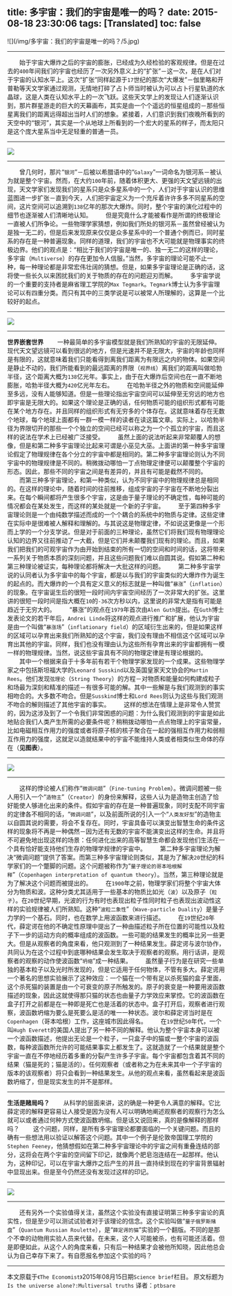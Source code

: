 title: 多宇宙：我们的宇宙是唯一的吗？
date: 2015-08-18 23:30:06
tags: [Translated]
toc: false
---
<div id="mp3"></div><!--在我们《科技之谜》系列的第二期，来谈一谈假如除我们宇宙之外的宇宙存在，我们的世界看起来会不会更合理一些。-->
![](/img/多宇宙：我们的宇宙是唯一的吗？/5.jpg)

---

　　始于宇宙大爆炸之后的宇宙的膨胀，已经成为久经检验的客观规律。但是在过去的`400`年间我们的宇宙也经历了一次另外意义上的“扩张”－这一次，是在人们对于宇宙的认知水平上。这次“扩张”同样起源于`17`世纪的那次“大爆发”－伽里略和开普勒等天文学家通过观测，无情地打碎了占卜师当时被认为可以占卜行星轨道的水晶球，这是人类在认知水平上的一次飞跃。这些天文学上的发现让人们逐渐认识到，那片群星游走的巨大的天幕画布，其实是由一个个遥远的恒星组成的－那些恒星离我们的距离远得超出当时人们的想象。紧接着，人们意识到我们夜晚所看到的天空中的“银河”，其实是一个从地球上所看到的一个宏大的星系的样子，而太阳只是这个庞大星系当中无足轻重的普通一员。

---

![](/img/多宇宙：我们的宇宙是唯一的吗？/0.jpg)

---

　　曾几何时，那片“`银河`”－后被以希腊语中的“`Galaxy`”一词命名为银河系－被认为就是整个宇宙。然而，在大约`100`年前，随着体积更大、更强的天文望远镜的出现，天文学家们发现我们的星系只是众多星系中的一个，人们对于宇宙认识的思维蓝图进一步扩张－直到今天，人们把宇宙定义为一个充斥着许许多多不同星系的空间，这片空间可以追溯到`138`亿年的那次大爆炸。同时，整个宇宙的演化过程中的细节也逐渐被人们清晰地认知。
　　但是究竟什么才能被看作是所谓的终极理论一直被人们所争论。一些物理学家猜想，例如我们所处的银河系－虽然曾经被认为是独一无二的，但是后来发现原来仅仅是众多星系中的一个普通个例而已，同时星系的存在是一种普遍现象。同样的道理，我们的宇宙也不大可能就是物理事实的终极边界。他们的观点是：“相比于我们的宇宙是唯一的、独一无二的这样的理论，多宇宙（`Multiverse`）的存在更加令人信服。”当然，多宇宙的理论可能不止一种，每一种理论都是非常宏伟壮阔的猜想。但是，如果多宇宙理论是正确的话，这将使一些长久以来困扰我们的关于物质的存在的问题迎刃而解。
　　多宇宙学说的一个重要的支持者是麻省理工学院的`Max Tegmark`。`Tegmark`博士认为多宇宙理论可以有四重分类。而只有其中的三类学说是可以被常人所理解的，这算是一个比较好的起点。

---

![](/img/多宇宙：我们的宇宙是唯一的吗？/1.jpg)

---

**世界嵌套世界**
　　一种最简单的多宇宙模型就是我们所熟知的宇宙的无限延伸。现代天文望远镜可以看到很远的地方，但是光速并不是无限大，宇宙的年龄也同样是有限的，这就意味着我们只能看得到离我们距离为有限远之内的物体。如果空间是静止不动的，我们所能看到的最远距离的界限（`视界线`）离我们的距离叫做哈勃半径，这个距离大概为`138`亿光年。事实上，由于在大爆炸后空间也在一直不断地膨胀，哈勃半径大概为`420`亿光年左右。
　　在哈勃半径之外的物质和空间能延伸至多远，没有人能够知道。但是一些理论指出宇宙空间可以延伸至无穷远的地方也即宇宙是无限大的。如果这个理论是正确的话，任何物质可能的组织形式都有可能在某个地方存在。并且同样的组织形式有无穷多的个体存在。这就意味着存在无数个地球，每个地球上面都有一群一模一样的读者在读这篇文章。实际上，以哈勃半径为界限切开的那些一个个独立的空间已经可以称之为一个个孤立的宇宙，而且这样的说法在学术上已经被广泛接受。
　　虽然上面的说法听起来非常颠覆人的想像，但是和第二种多宇宙理论比起来可谓是小巫见大巫。上面讲的第一种多宇宙理论假定了物理规律在各个分立的宇宙中都是相同的。第二种多宇宙理论则认为不同宇宙中的物理规律是不同的。稍微拨动哪怕一丁点物理定律便可以颠覆整个宇宙的形态。因此，那些不同的宇宙之间是有差异的，并且有可能是截然不同的。
　　而第三种多宇宙理论，和第一种类似，认为不同宇宙中的物理规律总是相同的。在这样的理论中，随着时间的往前推移，组成宇宙的子宇宙在不断地分裂出来。在每个瞬间都将产生很多个宇宙，这是由于量子理论的不确定性，每种可能的情况都会在某处发生，而这样的某处就是一个新的子宇宙。
　　至于第四种多宇宙理论则是一个由纯数学描述而成的一个个耦合的系统中的物质与定律。这些定律在实际中是很难被人解释和理解的。与其说这是物理定律，不如说这更像是一个形而上学的一个分支学说。但是对于前面的三种理论，虽然它们将我们现有物理理论认知的边界又往前推动了一大截，但是它们并未颠覆我们现有的理论。而且，如果我们把我们的可观宇宙作为由开始到结束的所有一切的空间和时间的话，这将带来一系列关于物质本质的深刻问题，并且这些问题我们难以自圆其说。假如第二种和第三种理论被证实，每种理论都将解决一大批这样的问题。
　　第二种多宇宙学说的认同者认为多宇宙中的每个宇宙，都是以与我们的宇宙类似的大爆炸作为诞生的起点的。而大爆炸的一个具有定义意义的标志就是一种叫做“`暴涨`”（`inflation`）的现象。在宇宙诞生后的很短一段时间内宇宙空间经历了一次非常大的扩张。这里讲的很短一段时间是指大概在`10`的`-36`次方秒以内，这里说的非常大是指有可能是趋近于无穷大的。
　　“暴涨”的观点在`1979`年首次由`Alen Guth`提出。在`Guth`博士发表论文的若干年后，`Andrei Linde`将这样的观点进行推广和扩展，他认为宇宙是由一个叫做“`暴涨场`”（`inflationary field`）的区域衍生出来的，但是如果这样的区域可以孕育出来我们所熟知的这个宇宙，我们没有理由不相信这个区域可以孕育出其他的宇宙。同样，我们也没有理由认为这些所有孕育出来的宇宙都拥有一模一样的物理规律。当然，说这些宇宙具有不同的物理定律是有理论根据的。
　　其中一个根据来自于十多年前有若干个物理学家发现的一个成果。这些物理学家之中包括斯坦福大学的`Leonard Susskind`以及英国皇家天文协会的`Martin Rees`。他们发现`弦理论`（`String Theory`）的方程－对物质和能量如何构建成粒子和场最为深刻和精准的描述－有很多可能的解。其中一些解是与我们观测到的事实相吻合的。大多数不吻合。但是`Susskind`博士和`Lord Rees`则认为这些与我们观测不吻合的解则描述了其他宇宙的事实。
　　这样的想法在情理上是非常令人赞赏的，因为这涉及到了一个令我们非常困惑的问题：为什么我们观测到的宇宙是如此地贴合我们人类产生所需的必要条件呢？稍稍拨动哪怕一点点物理上的宇宙常量，比如电磁相互作用力的强度或者将原子核的核子聚合在一起的强相互作用力和弱相互作用力的强度，这就足以造就结果中的宇宙不能维持人类或者相类似生命体的存在（**见图表**）。

---

![](/img/多宇宙：我们的宇宙是唯一的吗？/2.jpg)

---

　　这样的悖论被人们称作“`微调问题`”（`Fine-tuning Problem`）。微调问题被一些人用引入一个“`造物主`”（`Creator`）的身份来解释，这些人认为是造物主创造了恰好能使人够进化出来的条件。假如宇宙的存在是一种普遍现象，同时支配不同宇宙的定律各不相同的话，“`微调问题`”，以及前面所说的引入一个“`人类友好型`”的造物主以自圆其说的需要，将会不复存在。同时，宇宙具备可以演变出智慧生命的条件这样的现象将不再是一种偶然－因为还有无数的宇宙不能演变出这样的生命。并且将不可避免地出现这样的场景：任何进化出来的高等智慧生命都会发现他们生活在一个具有恰好能支持他们生存的物理学规律的宇宙中。
　　第二种多宇宙理论为解决“微调问题”提供了答案。而第三种多宇宙理论则类似，其是为了解决`20`世纪的科学家们的一个蹩脚的问题。这个问题被称作为“`量子理论的哥本哈根解释`”（`Copenhagen interpretation of quantum theory`）。当然，第三种理论就是为了解决这个问题而被提出的。
　　在`1900`年之前，物理学家们将整个宇宙大体分为物质和波。这种分类尤其适用于一些基本的物质比如光（`波`）以及原子（`粒子`）。在`20`世纪早期，光波的行为有时也表现出粒子性同时粒子也表现出波动性这样的实验规律被人们所熟知。这种“`波粒二象性`”（`Wave-particle Duality`）是量子力学的一个基石。同时，也在数学上用波函数来进行描述。
　　在`19`世纪`20`年代，薛定谔在他的不确定性原理中提出了一种由描述粒子所在位置的可能性以及粒子下一步的运动方向的概率组成的波函数。一些可能的结果发生的概率比另一些更大。但是从观察者的角度来看，他只观测到了一种结果发生。薛定谔与波尔协作，共同认为在这个过程中到底哪种结果会发生取决于观察者的观察。用行话讲，是观察者的观察的动作使波函数“`坍缩`”成一种结果。
　　虽然量子行为是在研究一些单独的基本粒子以及光时所发现的，但是它适用于任何物体，不管有多大。薛定谔用一个著名的思想实验展示了这种效应：一个猫在一个带有足以杀死猫的盒子里面，这个杀死猫的装置是由一个可衰变的原子所触发的。原子的衰变是一种要用波函数描述的现象，因此这就使得那只猫的状态也由量子力学效应来掌控。它的波函数在盒子打开之前都是在一种即是死亡也是活着的状态中。盒子打开后，观察者进行观察，波函数坍缩为要么是死要么是活的唯一一种状态。波尔和薛定谔当时是在`Copenhagen`（哥本哈根）工作，这座城市因此得名。
　　在`19`世纪`50`年代，一个叫`Hugh Everett`的美国人提出了另一种不同的解释。他认为整个宇宙本身可以被一个波函数描述，他提出无论是一个粒子，一只盒子中的猫或一整个宇宙的波函数，每种波函数所允许的可能结果事实上都发生了。这就造就了一个结果就是整个宇宙一直在不停地经历着多重的分裂产生许多子宇宙。每个宇宙都包含着其不同的结果（猫是死的；猫是活的）。任何观察者（或者称之为在未来其中一个子宇宙的版本的该观察者）将只会看到一种结果发生。从他的观点来看，虽然看起来是波函数坍缩了，但是现实发生的并不是那样。

---

**生活是赌局吗？**
　　从科学的层面来讲，这的确是一种更令人满意的解释。它比薛定谔的解释更容易让人接受是因为没有人可以明确地阐述观察者的观察行为怎么就可以或者通过何种方式使波函数坍缩。但是话又说回来，真的是像解释的那样吗？
　　这个问题，同样，是所有多宇宙理论都要面临的一个关键问题。而且的确有一些想法用以验证以解答这个问题。其中一个例子是伦敦帝国理工学院的`Stephen Feeney`，他猜想假如在第二种多宇宙理论中的宇宙之间有重叠连结的部分，这将会在两个宇宙的空间留下印记，就像两个肥皂泡连结在一起那样。他认为，这种印记，可以在宇宙大爆炸之后产生的并且一直持续到现在的宇宙背景辐射中显现出来。但是至今仍然还没有发现过这样的印记。

---

![](/img/多宇宙：我们的宇宙是唯一的吗？/3.jpg)

---

　　还有另外一个实验值得关注，虽然这个实验没有直接证明第三种多宇宙论的真实性，但是至少可以测试试验者对于该理论的信念。这个实验叫做“`量子俄罗斯赌盘`”（`Quantum Russian Roulette`），是“`薛定谔的猫`”实验的一个翻版。不同的是那个不幸的动物用实验人员来代替。在未来，这个人可能被杀，也有可能还活着。但是即便如此，从这个人的角度来看，只有后一种结果才会被他所知晓，因此他总会认为自己幸存下来了。有自愿报名参加这个实验的吗？

---

本文原载于`《The Economist》`2015年08月15日期`Science brief`栏目。
原文标题为`Is the universe alone?:Multiversal truths`
译者：`ptbsare`


<script type="text/javascript">
var mp3List = [
                  'http://link.hhtjim.com/baidu/17701063.mp3',

                
              ];
//                'http://link.hhtjim.com/baidu/52664552.mp3',
//                'http://link.hhtjim.com/baidu/18627772.mp3',
function getMp3(list,src) {             
var len = list.length;
for(var i=0;i<list.length,src != list[i];i++){
}
if (i==(len - 1)){
return list[0];
}else{
return list[i+1];
}
}
var sUserAgent = navigator.userAgent.toLowerCase();
var bIsIpad = sUserAgent.match(/ipad/i) =="ipad";
var bIsIphoneOs = sUserAgent.match(/iphone os/i) == "iphone os";
var bIsAndroid = sUserAgent.match(/android/i) == "android";
var cIsSafari = sUserAgent.match(/version\/([\d.]+).*safari/);
var cIsChrome = sUserAgent.match(/chrome\/([\d.]+)/);
var cIsIE = (sUserAgent.match(/rv:([\d.]+)\) like gecko/))||(sUserAgent.match(/msie ([\d.]+)/));
var mp3 = document.getElementById("mp3");
var e = document.createElement("audio");
var source1 = document.createElement('source');
source1.type= 'audio/mpeg';
source1.src= 'http://link.hhtjim.com/baidu/17701063.mp3';
e.appendChild(source1);
var source2= document.createElement('source');
source2.type= 'audio/mpeg';
source2.src= 'http://musicdata.baidu.com/data2/music/17701618/17701618.mp3';
e.appendChild(source2);
e.setAttribute("controls", "controls");
e.setAttribute("autoplay", "autoplay");
if(bIsAndroid){
mp3.innerHTML ="<strong>Android启用背景音乐：　</strong>";
}else if(bIsIpad){
mp3.innerHTML ="<strong>iPad启用背景音乐：　</strong>";
}else if(bIsIphoneOs){
mp3.innerHTML ="<strong>iPhone启用背景音乐：　</strong>";
}else{
mp3.innerHTML ="<strong>启用背景音乐：　</strong>";
}
var object = mp3.appendChild(e);
e.onended = function() {
   e.play();
   }
e.play();
</script>

<script type="text/javascript">
/*
var mp3List = [
                'http://v.iask.com/v_play_ipad.php?vid=88325056',
                'http://v.iask.com/v_play_ipad.php?vid=88331640',
                
              ];
//http://k007.kiwi6.com/hotlink/87evh29myg/23_lafur_Arnalds_-_Gleypa_okkur.mp3
//http://link.hhtjim.com/baidu/17703193.mp3
//两处修改 chrome 和 on.end不再自动播放
function getMp4(list,src) {             
var len = list.length;
for(var i=0;i<list.length,src != list[i];i++){
}
if (i==(len - 1)){
return list[0];
}else{
return list[i+1];
}
}
var mp4 = document.getElementById("mp4");
var e = document.createElement("video");
e.src = "http://v.iask.com/v_play_ipad.php?vid=88325056";
e.setAttribute("controls", "controls");
e.setAttribute("preload", "preload");

var object = mp4.appendChild(e);
e.onended = function() {
   e.src = getMp4(mp3List,e.src);
   e.play();
   }
 */
</script>
